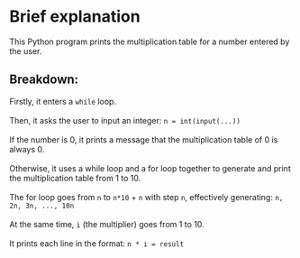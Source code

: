 # Brief explanation
This Python program prints the multiplication table for a number entered by the user.

## Breakdown:
Firstly, it enters a ```while``` loop.
<br>
<br>
Then, it asks the user to input an integer:
```n = int(input(...))```
<br>
<br>
If the number is 0, it prints a message that the multiplication table of 0 is always 0.
<br>
<br>
Otherwise, it uses a while loop and a for loop together to generate and print the multiplication table from 1 to 10.
<br>
<br>
The for loop goes from ```n``` to ```n*10``` + ```n``` with step ```n```, effectively generating:
```n, 2n, 3n, ..., 10n```
<br>
<br>
At the same time, ```i``` (the multiplier) goes from 1 to 10.
<br>
<br>
It prints each line in the format:
```n * i = result```

